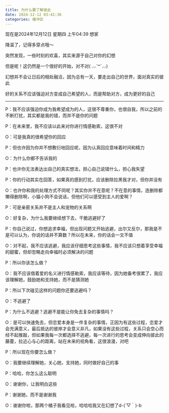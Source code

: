 ```yaml
---
title: 为什么要了解彼此
date: 2024-12-12 03:41:36
categories: 缓冲区
---
```


现在是2024年12月12日 星期四 上午04:39 想家

降温了，记得多穿点哦～

突然发现，一些时刻的欢喜，其实来源于自己对你的幻想

但是呢！这仍然是一个很好的开始，对不对( ⸝⸝´꒳`⸝⸝)

幻想并不会让日后的相处融洽，因为总有一天，要走出自己的世界，面对真实的彼此

好的关系不应该强迫对方变成自己希望的人，而是帮助对方，成为更好的自己

---

P：我不应该强迫你成为我希望成为的人，这很不尊重你，也很自我，所以之前的不断打扰，其实都是我的错，而并不是你的问题

P：在未来里，我不应该以此来对你进行情感勒索，这很不对

O：可是我真的很希望你的回应

P：但也许因为你并不想敷衍地回应呢，因为认真回应意味着时间和精力

O：为什么你都不告诉我的

P：也许你无法表达出自己的真实想法，担心自己说错什么，担心我失望

P：你的行动其实在回答，如果真的感到打扰，应该删除拉黑我才对，但你并没有

O：也许你和我的处理方式不同呢？其实你并不在意呢？不在意的事情，连删除都懒得删除啊，小猫小狗不会说话，但他们可以感受到主人的爱啊？

P：可是亲密关系并不是主人和宠物的关系啊

O：好复杂，为什么我要继续想下去，干脆逃避好了

P：你自己说过，你想追求幸福，但出现问题又开始逃避，出尔又反尔，那我是不是可以认为，你说的话并不算数？所以在未来，你的话会一文不值

O：对不起，我不应该逃避，我应该仔细思考这些事情，我不应该只想着享受幸福的甜蜜，但却忽略走向幸福时必须解决的问题

P：所以你该怎么做？

O：我不应该借着爱的名义进行情感勒索，我应该等待，因为她备考很累了，我应该理解她，鼓励她和支持她，而不是猜测她

P：所以下次碰见这样的问题你还要逃避吗？

O：不逃避了

P：为什么不逃避？逃避不是能让你免去复杂的事情吗？

O：是可以快速免去，但恋爱本身是一件复杂的事情，正因为有这些过程，恋爱才会充满意义，最后抵达的彼岸才会意义非凡，如果没有这些过程，关系只会空心而经不起推敲，但如果我每一次都选择不逃避，每一次进行的思考会变成伸向彼此的藤蔓，拉近心与心的距离，站在未来的视角看，这很浪漫，对吧

P：所以现在你要怎么做？

O：我要继续理解她，关心她，支持她，同时做好自己的事

P：哈哈，你怎么这么聪明

O：谢谢你，让我明白这些

P：谢谢她，而不是谢谢我

O：谢谢你啦，那两个橘子我看见啦，哈哈哈我又在幻想了d-(´▽｀)-b













